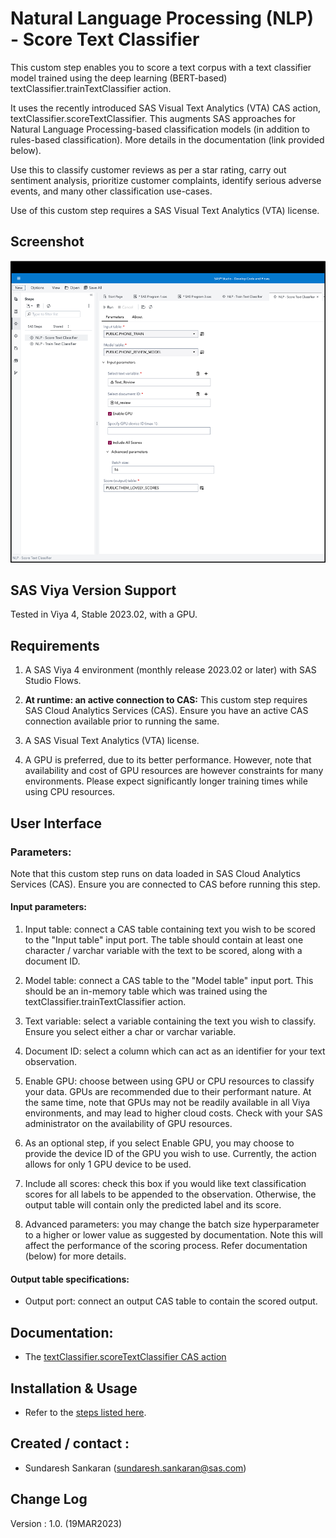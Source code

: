 # Natural Language Processing (NLP) - Score Text Classifier

This custom step enables you to score a text corpus with a text classifier model trained using the deep learning (BERT-based) textClassifier.trainTextClassifier action. 

It uses the recently introduced SAS Visual Text Analytics (VTA) CAS action, textClassifier.scoreTextClassifier.  This augments SAS approaches for Natural Language Processing-based classification models (in addition to rules-based classification). More details in the documentation (link provided below).

Use this to classify customer reviews as per a star rating, carry out sentiment analysis, prioritize customer complaints, identify serious adverse events, and many other classification use-cases.

Use of this custom step requires a SAS Visual Text Analytics (VTA) license.

## Screenshot

![Score data using a Text Classifier](./img/screenshot-score-text-classifier.png)

## SAS Viya Version Support
Tested in Viya 4, Stable 2023.02, with a GPU.

## Requirements

1. A SAS Viya 4 environment (monthly release 2023.02 or later) with SAS Studio Flows.

2. **At runtime: an active connection to CAS:** This custom step requires SAS Cloud Analytics Services (CAS). Ensure you have an active CAS connection available prior to running the same.

3. A SAS Visual Text Analytics (VTA) license.

4. A GPU is preferred, due to its better performance.  However, note that availability and cost of GPU resources are however constraints for many environments.  Please expect significantly longer training times while using CPU resources.

## User Interface

### Parameters:

Note that this custom step runs on data loaded in SAS Cloud Analytics Services (CAS). Ensure you are connected to CAS before running this step.

#### Input parameters:

1. Input table: connect a CAS table containing text you wish to be scored to the "Input table" input port. The table should contain at least one character / varchar variable with the text to be scored, along with a document ID.

2. Model table: connect a CAS table to the "Model table" input port.  This should be an in-memory table which was trained using the textClassifier.trainTextClassifier action.

3. Text variable: select a variable containing the text you wish to classify.  Ensure you select either a char or varchar variable.

4. Document ID: select a column which can act as an identifier for your text observation. 

5. Enable GPU: choose between using GPU or CPU resources to classify your data.  GPUs are recommended due to their performant nature.  At the same time, note that GPUs may not be readily available in all Viya environments, and may lead to higher cloud costs.  Check with your SAS administrator on the availability of GPU resources.

6. As an optional step, if you select Enable GPU, you may choose to provide the device ID of the GPU you wish to use.  Currently, the action allows for only 1 GPU device to be used.

7. Include all scores: check this box if you would like text classification scores for all labels to be appended to the observation.  Otherwise, the output table will contain only the predicted label and its score.
 
8. Advanced parameters: you may change the batch size  hyperparameter to a higher or lower value as suggested by documentation. Note this will affect the performance of the scoring process. Refer documentation (below) for more details.

#### Output table specifications:

- Output port: connect an output CAS table to contain the scored output.

## Documentation:

- The [textClassifier.scoreTextClassifier CAS action](https://go.documentation.sas.com/doc/en/pgmsascdc/default/casvtapg/cas-textclassifier-scoretextclassifier.htm)


## Installation & Usage
- Refer to the [steps listed here](https://github.com/sassoftware/sas-studio-custom-steps#getting-started---making-a-custom-step-from-this-repository-available-in-sas-studio).

## Created / contact : 

- Sundaresh Sankaran (sundaresh.sankaran@sas.com)

## Change Log

Version : 1.0.   (19MAR2023)